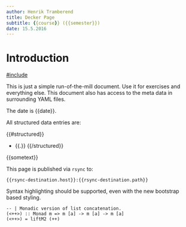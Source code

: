 ```yaml
---
author: Henrik Tramberend
title: Decker Page
subtitle: {{course}} ({{semester}})
date: 15.5.2016
---
```


# Introduction

[#include](/resource/relative.md)

This is just a simple run-of-the-mill document. Use it for exercises and
everything else. This document also has access to the meta data in surrounding
YAML files.

The date is {{date}}.

All structured data entries are:

{{#structured}}
- {{.}}
{{/structured}}

{{sometext}}

This page is published via `rsync` to:

    {{rsync-destination.host}}:{{rsync-destination.path}}

Syntax highlighting should be supported, even with the new bootstrap based
styling.

``` {.haskell}
-- | Monadic version of list concatenation.
(<++>) :: Monad m => m [a] -> m [a] -> m [a]
(<++>) = liftM2 (++)
```
